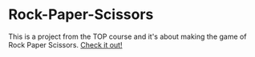 # Rock-Paper-Scissors
This is a project from the TOP course and it's about making the game of Rock Paper Scissors. [Check it out!](https://oxo4real.github.io/Rock-Paper-Scissors/)
